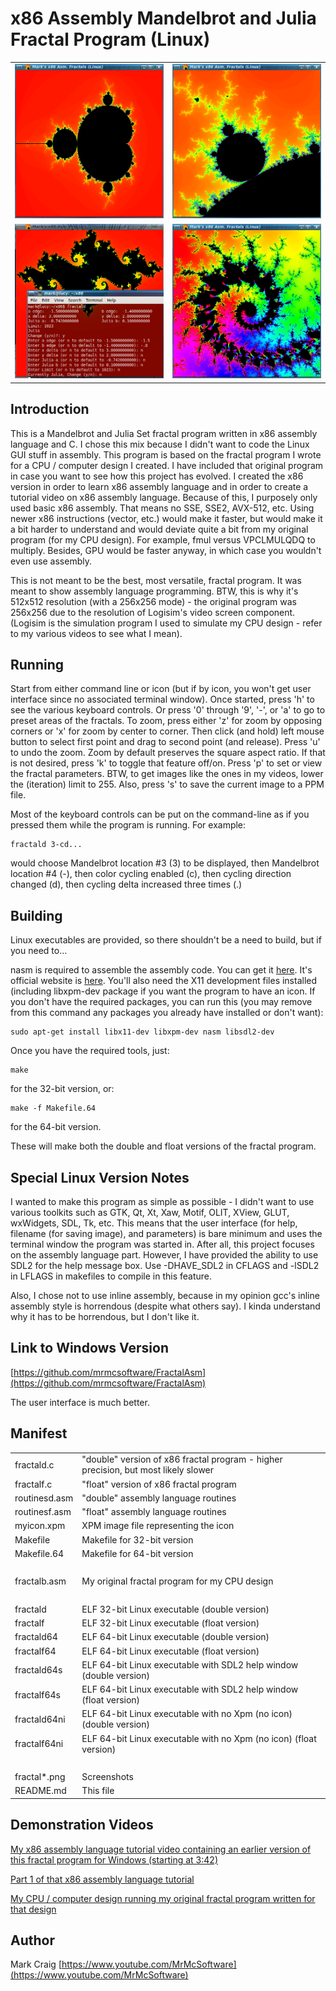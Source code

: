 x86 Assembly Mandelbrot and Julia Fractal Program (Linux)
==================================================================

<table>
<tr><td><img src="fractal1.png" width=396></td><td><img src="fractal2.png" width=396></td></tr>
<tr><td><img src="fractal3.png" width=396></td><td><img src="fractal4.png" width=396></td></tr>
</table>
 
## Introduction

This is a Mandelbrot and Julia Set fractal program written in x86 assembly
language and C.  I chose this mix because I didn't want to code the Linux
GUI stuff in assembly.  This program is based on the fractal program I wrote
for a CPU / computer design I created.  I have included that original program
in case you want to see how this project has evolved.  I created the x86 version
in order to learn x86 assembly language and in order to create a tutorial video
on x86 assembly language.  Because of this, I purposely only used basic x86
assembly.  That means no SSE, SSE2, AVX-512, etc.  Using newer x86 instructions
(vector, etc.) would make it faster, but would make it a bit harder to
understand and would deviate quite a bit from my original program (for my CPU
design).  For example, fmul versus VPCLMULQDQ to multiply.  Besides, GPU would
be faster anyway, in which case you wouldn't even use assembly.

This is not meant to be the best, most versatile, fractal program.  It was
meant to show assembly language programming.  BTW, this is why it's 512x512
resolution (with a 256x256 mode) - the original program was 256x256 due to the
resolution of Logisim's video screen component.  (Logisim is the simulation
program I used to simulate my CPU design - refer to my various videos to see
what I mean).

## Running

Start from either command line or icon (but if by icon, you won't get user
interface since no associated terminal window).
Once started, press 'h' to see the various keyboard controls.  Or press
'0' through '9', '-', or 'a' to go to preset areas of the fractals.  To zoom,
press either 'z' for zoom by opposing corners or 'x' for zoom by center to
corner.  Then click (and hold) left mouse button to select first point and
drag to second point (and release).  Press 'u' to undo the zoom.  Zoom by
default preserves the square aspect ratio.  If that is not desired, press 'k'
to toggle that feature off/on.  Press 'p' to set or view the fractal
parameters.  BTW, to get images like the ones in my videos, lower the
(iteration) limit to 255.  Also, press 's' to save the current image to a
PPM file.

Most of the keyboard controls can be put on the command-line as if you pressed
them while the program is running.  For example:

    fractald 3-cd...

would choose Mandelbrot location #3 (3) to be displayed, then Mandelbrot
location #4 (-), then color cycling enabled (c), then cycling direction
changed (d), then cycling delta increased three times (.)

## Building

Linux executables are provided, so there shouldn't be a need to build, but if
you need to...

nasm is required to assemble the assembly code.  You can get it
[here](https://github.com/netwide-assembler/nasm).  It's official website is
[here](https://www.nasm.us).  You'll also need the X11 development files
installed (including libxpm-dev package if you want the program to have an
icon.  If you don't have the required packages, you can run this (you may
remove from this command any packages you already have installed or don't
want):

    sudo apt-get install libx11-dev libxpm-dev nasm libsdl2-dev

Once you have the required tools, just:

    make

for the 32-bit version, or:

    make -f Makefile.64

for the 64-bit version.

These will make both the double and float versions of the fractal program.

## Special Linux Version Notes

I wanted to make this program as simple as possible - I didn't want to use
various toolkits such as GTK, Qt, Xt, Xaw, Motif, OLIT, XView, GLUT, wxWidgets,
SDL, Tk, etc.  This means that the user interface (for help, filename (for
saving image), and parameters) is bare minimum and uses the terminal window the
program was started in.  After all, this project focuses on the assembly
language part.  However, I have provided the ability to use SDL2 for the
help message box.  Use -DHAVE_SDL2 in CFLAGS and -lSDL2 in LFLAGS in makefiles
to compile in this feature.

Also, I chose not to use inline assembly, because in my opinion gcc's inline
assembly style is horrendous (despite what others say).  I kinda understand
why it has to be horrendous, but I don't like it.

## Link to Windows Version

[https://github.com/mrmcsoftware/FractalAsm](https://github.com/mrmcsoftware/FractalAsm)

The user interface is much better.

## Manifest

<table>
<tr><td>fractald.c</td><td>"double" version of x86 fractal program - higher precision, but most likely slower</td></tr>
<tr><td>fractalf.c</td><td>"float" version of x86 fractal program</td></tr>
<tr><td>routinesd.asm</td><td>"double" assembly language routines</td></tr>
<tr><td>routinesf.asm</td><td>"float" assembly language routines</td></tr>
<tr><td>myicon.xpm</td><td>XPM image file representing the icon</td></tr>
<tr><td>Makefile</td><td>Makefile for 32-bit version</td></tr>
<tr><td>Makefile.64</td><td>Makefile for 64-bit version</td></tr>
<tr><td>&nbsp;</td><td>&nbsp;</td></tr>
<tr><td>fractalb.asm</td><td>My original fractal program for my CPU design</td></tr>
<tr><td>&nbsp;</td><td>&nbsp;</td></tr>
<tr><td>fractald</td><td>ELF 32-bit Linux executable (double version)</td></tr>
<tr><td>fractalf</td><td>ELF 32-bit Linux executable (float version)</td></tr>
<tr><td>fractald64</td><td>ELF 64-bit Linux executable (double version)</td></tr>
<tr><td>fractalf64</td><td>ELF 64-bit Linux executable (float version)</td></tr>
<tr><td>fractald64s</td><td>ELF 64-bit Linux executable with SDL2 help window (double version)</td></tr>
<tr><td>fractalf64s</td><td>ELF 64-bit Linux executable with SDL2 help window (float version)</td></tr>
<tr><td>fractald64ni</td><td>ELF 64-bit Linux executable with no Xpm (no icon) (double version)</td></tr>
<tr><td>fractalf64ni</td><td>ELF 64-bit Linux executable with no Xpm (no icon) (float version)</td></tr>
<tr><td>&nbsp;</td><td>&nbsp;</td></tr>
<tr><td>fractal*.png</td><td>Screenshots</td></tr>
<tr><td>README.md</td><td>This file</td></tr>
</table>

## Demonstration Videos

[My x86 assembly language tutorial video containing an earlier version of this fractal program for Windows (starting at 3:42)](https://www.youtube.com/watch?v=KgPVx_kfBik)

[Part 1 of that x86 assembly language tutorial](https://www.youtube.com/watch?v=2i935mP6hUM)

[My CPU / computer design running my original fractal program written for that design](https://www.youtube.com/watch?v=ygf0aa1r3NY)

## Author

Mark Craig
[https://www.youtube.com/MrMcSoftware](https://www.youtube.com/MrMcSoftware)
